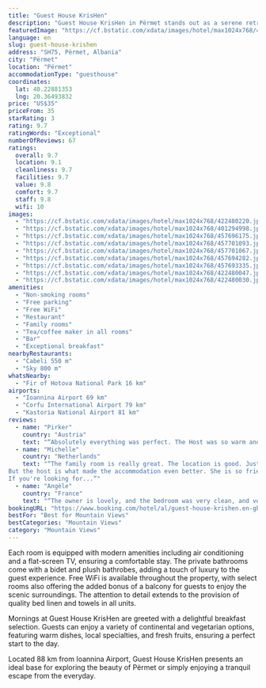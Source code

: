 ```yaml
---
title: "Guest House KrisHen"
description: "Guest House KrisHen in Përmet stands out as a serene retreat offering breathtaking mountain views, ensuring a memorable stay for its guests."
featuredImage: "https://cf.bstatic.com/xdata/images/hotel/max1024x768/422480220.jpg?k=a2ee915bb0133800c74ebc890aade18f8f5df9831e45659c3eb5b406bbcde279&o=&hp=1"
language: en
slug: guest-house-krishen
address: "SH75, Përmet, Albania"
city: "Përmet"
location: "Përmet"
accommodationType: "guesthouse"
coordinates:
  lat: 40.22881353
  lng: 20.36493832
price: "US$35"
priceFrom: 35
starRating: 3
rating: 9.7
ratingWords: "Exceptional"
numberOfReviews: 67
ratings:
  overall: 9.7
  location: 9.1
  cleanliness: 9.7
  facilities: 9.7
  value: 9.8
  comfort: 9.7
  staff: 9.8
  wifi: 10
images:
  - "https://cf.bstatic.com/xdata/images/hotel/max1024x768/422480220.jpg?k=a2ee915bb0133800c74ebc890aade18f8f5df9831e45659c3eb5b406bbcde279&o=&hp=1"
  - "https://cf.bstatic.com/xdata/images/hotel/max1024x768/401294998.jpg?k=d14e3197001070415561b950458a47a38307d9ffffa3eba0fc735f17dc8f7eed&o=&hp=1"
  - "https://cf.bstatic.com/xdata/images/hotel/max1024x768/457696175.jpg?k=776d715dd07d9965eff9278bb5f1eb98ac843672eb3028c6b29204e50c2fa131&o=&hp=1"
  - "https://cf.bstatic.com/xdata/images/hotel/max1024x768/457701093.jpg?k=b0e44c7eaec9fd5998fdcef4ac6cbe28b7c3ed3ea3ec5e85818153823d0d5ff0&o=&hp=1"
  - "https://cf.bstatic.com/xdata/images/hotel/max1024x768/457701067.jpg?k=fa732152ad460cdc9c15957efefc1c2c0a653017b570dea134cdbdf485b92176&o=&hp=1"
  - "https://cf.bstatic.com/xdata/images/hotel/max1024x768/457694282.jpg?k=9f65b916a9b4c79f69ba9823acae31d74066e943eb7e6616a7e51d7deaa0529d&o=&hp=1"
  - "https://cf.bstatic.com/xdata/images/hotel/max1024x768/457693335.jpg?k=9632c8ba63d298ef3e15e8429c3e941ce6296d7135a43aede3c61418cdbf2f97&o=&hp=1"
  - "https://cf.bstatic.com/xdata/images/hotel/max1024x768/422480047.jpg?k=1e9949538c0a7f1cdfbda9686230d85f7d3ce64923a1352f930523bbc93edb0d&o=&hp=1"
  - "https://cf.bstatic.com/xdata/images/hotel/max1024x768/422480030.jpg?k=6f7cfbf1f849e27bd6bd5bd56b632bdea1780ae907fee699ab4d3103b230e562&o=&hp=1"
amenities:
  - "Non-smoking rooms"
  - "Free parking"
  - "Free WiFi"
  - "Restaurant"
  - "Family rooms"
  - "Tea/coffee maker in all rooms"
  - "Bar"
  - "Exceptional breakfast"
nearbyRestaurants:
  - "Cabeli 550 m"
  - "Sky 800 m"
whatsNearby:
  - "Fir of Hotova National Park 16 km"
airports:
  - "Ioannina Airport 69 km"
  - "Corfu International Airport 79 km"
  - "Kastoria National Airport 81 km"
reviews:
  - name: "Pirker"
    country: "Austria"
    text: "“Absolutely everything was perfect. The Host was so warm and friendly, the Apartment was cozy and the breakfast was very good. Would recommend to anybody who wants to visit the termal waters the next day”"
  - name: "Michelle"
    country: "Netherlands"
    text: "“The family room is really great. The location is good. Just outside town on the riverside.
But the host is what made the accommodation even better. She is so friendly and attentive. Prepare for the big breakfast. It's great.
If you're looking for...”"
  - name: "Angèle"
    country: "France"
    text: "“The owner is lovely, and the bedroom was very clean, and very comfortable. We also had the most amazing breakfast in Albania, very generous and fresh! We can totally recommend. PS: the room had air conditioning”"
bookingURL: "https://www.booking.com/hotel/al/guest-house-krishen.en-gb.html?aid=8035640"
bestFor: "Best for Mountain Views"
bestCategories: "Mountain Views"
category: "Mountain Views"
---
```


Each room is equipped with modern amenities including air conditioning and a flat-screen TV, ensuring a comfortable stay. The private bathrooms come with a bidet and plush bathrobes, adding a touch of luxury to the guest experience. Free WiFi is available throughout the property, with select rooms also offering the added bonus of a balcony for guests to enjoy the scenic surroundings. The attention to detail extends to the provision of quality bed linen and towels in all units.

Mornings at Guest House KrisHen are greeted with a delightful breakfast selection. Guests can enjoy a variety of continental and vegetarian options, featuring warm dishes, local specialties, and fresh fruits, ensuring a perfect start to the day.

Located 88 km from Ioannina Airport, Guest House KrisHen presents an ideal base for exploring the beauty of Përmet or simply enjoying a tranquil escape from the everyday.
